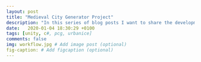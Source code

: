 ```yaml
---
layout: post
title: "Medieval City Generator Project"
description: "In this series of blog posts I want to share the development process of a procedural city generation tool I've created with Unity3D."
date:   2020-01-04 18:30:29 +0100
tags: [unity, c#, pcg, urbanice]
comments: false
img: workflow.jpg # Add image post (optional)
fig-caption: # Add figcaption (optional)
---
```

